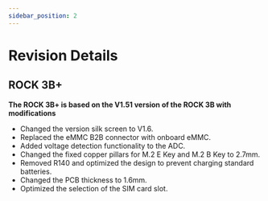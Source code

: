 ```yaml
---
sidebar_position: 2
---
```


# Revision Details

## ROCK 3B+

**The ROCK 3B+ is based on the V1.51 version of the ROCK 3B with modifications**

- Changed the version silk screen to V1.6.
- Replaced the eMMC B2B connector with onboard eMMC.
- Added voltage detection functionality to the ADC.
- Changed the fixed copper pillars for M.2 E Key and M.2 B Key to 2.7mm.
- Removed R140 and optimized the design to prevent charging standard batteries.
- Changed the PCB thickness to 1.6mm.
- Optimized the selection of the SIM card slot.

